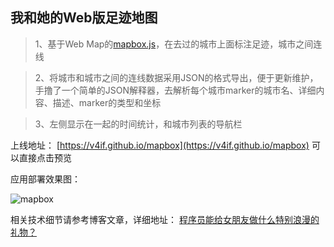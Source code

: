 ## 我和她的Web版足迹地图 

> 1、基于Web Map的[mapbox.js](https://www.mapbox.com/mapbox.js/api/v2.4.0/)，在去过的城市上面标注足迹，城市之间连线

> 2、将城市和城市之间的连线数据采用JSON的格式导出，便于更新维护，手撸了一个简单的JSON解释器，去解析每个城市marker的城市名、详细内容、描述、marker的类型和坐标

> 3、左侧显示在一起的时间统计，和城市列表的导航栏

上线地址： [https://v4if.github.io/mapbox](https://v4if.github.io/mapbox)  可以直接点击预览

应用部署效果图：

![mapbox](https://github.com/v4if/mapbox/raw/master/687474703a2f2f37786f7438632e636f6d312e7a302e676c622e636c6f7564646e2e636f6d2f323031362d30392d30382d3137323430362e706e67.png)

相关技术细节请参考博客文章，详细地址： [程序员能给女朋友做什么特别浪漫的礼物？](https://v4if.github.io/2016/ForBunny/)
